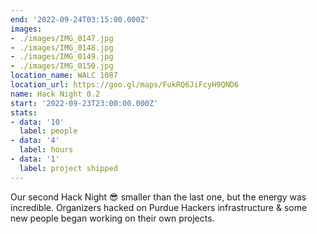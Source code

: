 ```yaml
---
end: '2022-09-24T03:15:00.000Z'
images:
- ./images/IMG_0147.jpg
- ./images/IMG_0148.jpg
- ./images/IMG_0149.jpg
- ./images/IMG_0150.jpg
location_name: WALC 1087
location_url: https://goo.gl/maps/FukRQ6JiFcyH9QND6
name: Hack Night 0.2
start: '2022-09-23T23:00:00.000Z'
stats:
- data: '10'
  label: people
- data: '4'
  label: hours
- data: '1'
  label: project shipped
---
```


Our second Hack Night 😎 smaller than the last one, but the energy was incredible. Organizers hacked on Purdue Hackers infrastructure & some new people began working on their own projects.